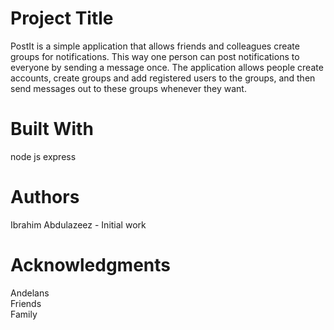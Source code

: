 <h1>Project Title</h1>

PostIt is a simple application that allows friends and colleagues create groups for notifications. This way one person can post notifications to everyone by sending a message once. The application allows people create accounts, create groups and add registered users to the groups, and then send messages out to these groups whenever they want.

<h1>Built With</h1>

node js 
express 

<h1>Authors</h1>

Ibrahim Abdulazeez - Initial work

<h1>Acknowledgments</h1>

Andelans<br/>
Friends<br/>
Family
